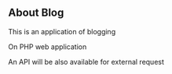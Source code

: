 
## About Blog

This is an application of blogging

On PHP web application

An API will be also available for external request
